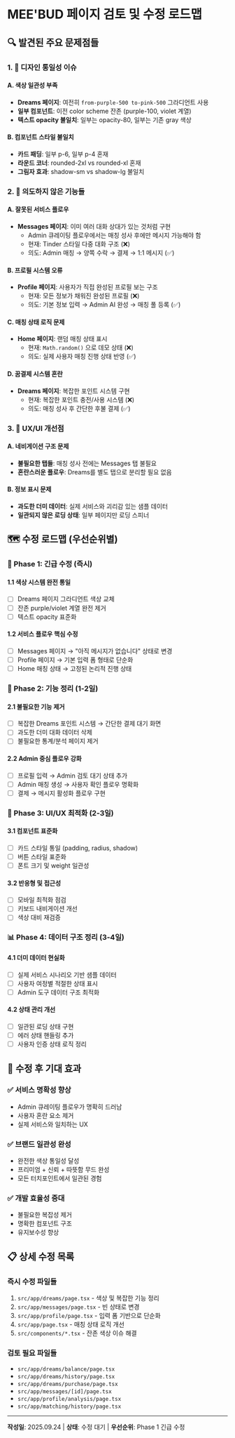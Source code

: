# MEE'BUD 페이지 검토 및 수정 로드맵

## 🔍 발견된 주요 문제점들

### 1. 🎨 디자인 통일성 이슈

#### A. 색상 일관성 부족
- **Dreams 페이지**: 여전히 `from-purple-500 to-pink-500` 그라디언트 사용
- **일부 컴포넌트**: 이전 color scheme 잔존 (purple-100, violet 계열)
- **텍스트 opacity 불일치**: 일부는 opacity-80, 일부는 기존 gray 색상

#### B. 컴포넌트 스타일 불일치
- **카드 패딩**: 일부 p-6, 일부 p-4 혼재
- **라운드 코너**: rounded-2xl vs rounded-xl 혼재
- **그림자 효과**: shadow-sm vs shadow-lg 불일치

### 2. 🚫 의도하지 않은 기능들

#### A. 잘못된 서비스 플로우
- **Messages 페이지**: 이미 여러 대화 상대가 있는 것처럼 구현
  - Admin 큐레이팅 플로우에서는 매칭 성사 후에만 메시지 가능해야 함
  - 현재: Tinder 스타일 다중 대화 구조 (❌)
  - 의도: Admin 매칭 → 양쪽 수락 → 결제 → 1:1 메시지 (✅)

#### B. 프로필 시스템 오류
- **Profile 페이지**: 사용자가 직접 완성된 프로필 보는 구조
  - 현재: 모든 정보가 채워진 완성된 프로필 (❌)
  - 의도: 기본 정보 입력 → Admin AI 완성 → 매칭 풀 등록 (✅)

#### C. 매칭 상태 로직 문제
- **Home 페이지**: 랜덤 매칭 상태 표시
  - 현재: `Math.random()` 으로 데모 상태 (❌)
  - 의도: 실제 사용자 매칭 진행 상태 반영 (✅)

#### D. 꿈결제 시스템 혼란
- **Dreams 페이지**: 복잡한 포인트 시스템 구현
  - 현재: 복잡한 포인트 충전/사용 시스템 (❌)
  - 의도: 매칭 성사 후 간단한 후불 결제 (✅)

### 3. 📱 UX/UI 개선점

#### A. 네비게이션 구조 문제
- **불필요한 탭들**: 매칭 성사 전에는 Messages 탭 불필요
- **혼란스러운 플로우**: Dreams를 별도 탭으로 분리할 필요 없음

#### B. 정보 표시 문제
- **과도한 더미 데이터**: 실제 서비스와 괴리감 있는 샘플 데이터
- **일관되지 않은 로딩 상태**: 일부 페이지만 로딩 스피너

## 🗺️ 수정 로드맵 (우선순위별)

### 🚨 Phase 1: 긴급 수정 (즉시)

#### 1.1 색상 시스템 완전 통일
- [ ] Dreams 페이지 그라디언트 색상 교체
- [ ] 잔존 purple/violet 계열 완전 제거
- [ ] 텍스트 opacity 표준화

#### 1.2 서비스 플로우 핵심 수정
- [ ] Messages 페이지 → "아직 메시지가 없습니다" 상태로 변경
- [ ] Profile 페이지 → 기본 입력 폼 형태로 단순화
- [ ] Home 매칭 상태 → 고정된 논리적 진행 상태

### 🔧 Phase 2: 기능 정리 (1-2일)

#### 2.1 불필요한 기능 제거
- [ ] 복잡한 Dreams 포인트 시스템 → 간단한 결제 대기 화면
- [ ] 과도한 더미 대화 데이터 삭제
- [ ] 불필요한 통계/분석 페이지 제거

#### 2.2 Admin 중심 플로우 강화
- [ ] 프로필 입력 → Admin 검토 대기 상태 추가
- [ ] Admin 매칭 생성 → 사용자 확인 플로우 명확화
- [ ] 결제 → 메시지 활성화 플로우 구현

### 🎨 Phase 3: UI/UX 최적화 (2-3일)

#### 3.1 컴포넌트 표준화
- [ ] 카드 스타일 통일 (padding, radius, shadow)
- [ ] 버튼 스타일 표준화
- [ ] 폰트 크기 및 weight 일관성

#### 3.2 반응형 및 접근성
- [ ] 모바일 최적화 점검
- [ ] 키보드 내비게이션 개선
- [ ] 색상 대비 재검증

### 📊 Phase 4: 데이터 구조 정리 (3-4일)

#### 4.1 더미 데이터 현실화
- [ ] 실제 서비스 시나리오 기반 샘플 데이터
- [ ] 사용자 여정별 적절한 상태 표시
- [ ] Admin 도구 데이터 구조 최적화

#### 4.2 상태 관리 개선
- [ ] 일관된 로딩 상태 구현
- [ ] 에러 상태 핸들링 추가
- [ ] 사용자 인증 상태 로직 정리

## 🎯 수정 후 기대 효과

### ✅ 서비스 명확성 향상
- Admin 큐레이팅 플로우가 명확히 드러남
- 사용자 혼란 요소 제거
- 실제 서비스와 일치하는 UX

### ✅ 브랜드 일관성 완성
- 완전한 색상 통일성 달성
- 프리미엄 + 신뢰 + 따뜻함 무드 완성
- 모든 터치포인트에서 일관된 경험

### ✅ 개발 효율성 증대
- 불필요한 복잡성 제거
- 명확한 컴포넌트 구조
- 유지보수성 향상

## 📋 상세 수정 목록

### 즉시 수정 파일들
1. `src/app/dreams/page.tsx` - 색상 및 복잡한 기능 정리
2. `src/app/messages/page.tsx` - 빈 상태로 변경
3. `src/app/profile/page.tsx` - 입력 폼 기반으로 단순화
4. `src/app/page.tsx` - 매칭 상태 로직 개선
5. `src/components/*.tsx` - 잔존 색상 이슈 해결

### 검토 필요 파일들
- `src/app/dreams/balance/page.tsx`
- `src/app/dreams/history/page.tsx`
- `src/app/dreams/purchase/page.tsx`
- `src/app/messages/[id]/page.tsx`
- `src/app/profile/analysis/page.tsx`
- `src/app/matching/history/page.tsx`

---
**작성일**: 2025.09.24 | **상태**: 수정 대기 | **우선순위**: Phase 1 긴급 수정